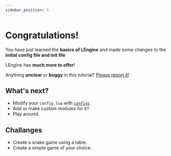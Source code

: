```yaml
---
sidebar_position: 5
---
```


# Congratulations!

You have just learned the **basics of LEngine** and made some changes to the **initial config file and init file**

LEngine has **much more to offer**!

Anything **unclear** or **buggy** in this tutorial? [Please report it!](https://github.com/RealViper8/LEngine/issues/new)

## What's next?

- Modify your `config.lua` with [`configs`](/docs/tutorial-basics/create-a-config)
- Add or make custom modules for it?
- Play around.

## Challanges

- Create a snake game using a table.
- Create a simple game of your choice.
